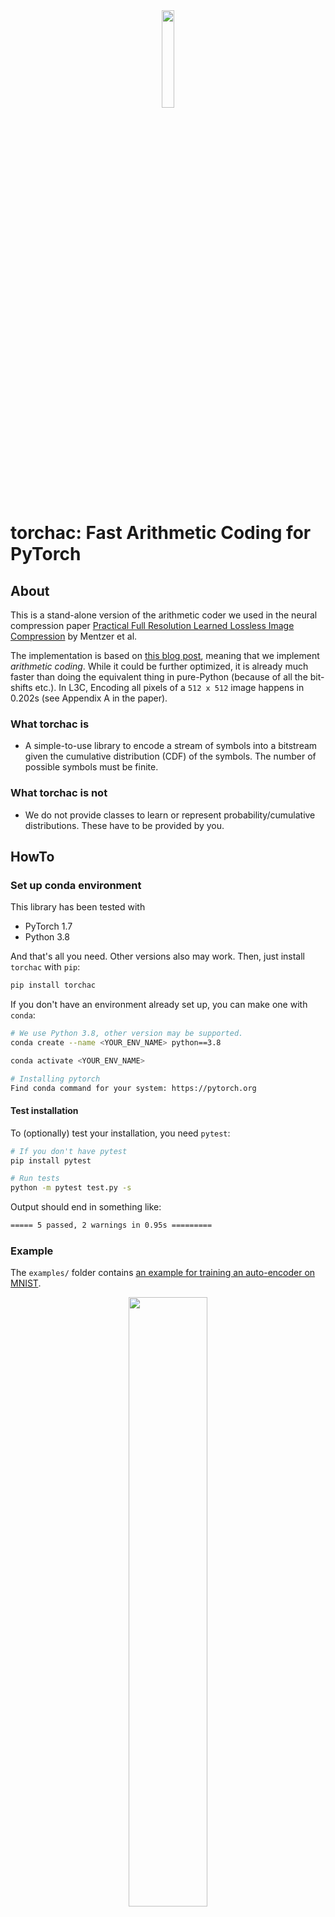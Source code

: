<div align="center">
<img src='logo/logo.png' width="20%"/>
</div>


# torchac: Fast Arithmetic Coding for PyTorch

## About

This is a stand-alone version of the arithmetic coder we used in the 
neural compression paper [Practical Full Resolution Learned Lossless Image 
Compression](https://github.com/fab-jul/L3C-PyTorch) by Mentzer et al.

The implementation is based on [this blog post](https://marknelson.us/posts/2014/10/19/data-compression-with-arithmetic-coding.html),
meaning that we implement _arithmetic coding_.
While it could be further optimized, it is already much faster than doing the equivalent thing in pure-Python (because of all the
 bit-shifts etc.). In L3C, Encoding all pixels of a `512 x 512` image happens in 0.202s (see Appendix A in the paper).
 
### What torchac is

- A simple-to-use library to encode a stream of symbols into a bitstream given
  the cumulative distribution (CDF) of the symbols.
The number of possible symbols must be finite.

### What torchac is not

- We do not provide classes to learn or represent probability/cumulative
  distributions. These have to be provided by you.

 
## HowTo

### Set up conda environment

This library has been tested with
- PyTorch 1.7
- Python 3.8

And that's all you need. Other versions also may work. Then, just
install `torchac` with `pip`:

```bash
pip install torchac
```

If you don't have an environment already set up, you can make one with `conda`:

```bash
# We use Python 3.8, other version may be supported.
conda create --name <YOUR_ENV_NAME> python==3.8

conda activate <YOUR_ENV_NAME>

# Installing pytorch
Find conda command for your system: https://pytorch.org
```

#### Test installation

To (optionally) test your installation, you need `pytest`:

```bash
# If you don't have pytest
pip install pytest

# Run tests
python -m pytest test.py -s
```

Output should end in something like:
```bash
===== 5 passed, 2 warnings in 0.95s =========
```

### Example

The `examples/` folder contains [an example for training an auto-encoder on MNIST](https://github.com/fab-jul/torchac/tree/master/examples/mnist_autoencoder).

<div align="center">
  <img src='examples/mnist_autoencoder/progress_plot.png' width="50%"/>
  <p><em>Output of the example script. First two columns show training
  set, second two columns show testing set.</em></p>
</div>

Snipped from that example:

```python
import torchac

# Encode to bytestream.
output_cdf = ...  # Get CDF from your model, shape B, C, H, W, Lp
sym = ...  # Get the symbols to encode, shape B, C, H, W.
byte_stream = torchac.encode_float_cdf(output_cdf, sym, check_input_bounds=True)

# Number of bits taken by the stream
real_bits = len(byte_stream) * 8

# Write to a file.
with open('outfile.b', 'wb') as fout:
    fout.write(byte_stream)

# Read from a file.
with open('outfile.b', 'rb') as fin:
    byte_stream = fin.read()

# Decode from bytestream.
sym_out = torchac.decode_float_cdf(output_cdf, byte_stream)

# Output will be equal to the input.
assert sym_out.equal(sym)
```

## FAQ

#### 1. Output is not equal to the input

Either normalization gone wrong or you encoded a symbol that is `>Lp`.

## Important Implementation Details

### How we represent probability distributions.

The probabilities are specified as [CDFs](https://en.wikipedia.org/wiki/Cumulative_distribution_function).
For each possible symbol,
we need 2 CDF values. This means that if there are `L` possible symbols
`{0, ..., L-1}`, the CDF must specified the value for `L+1` symbols.

**Example**:
```
Let's say we have L = 3 possible symbols. We need a CDF with 4 values
to specify the symbols distribution:

symbol:        0     1     2
cdf:       C_0   C_1   C_2   C_3

This corresponds to the 3 probabilities

P(0) = C_1 - C_0
P(1) = C_2 - C_1
P(2) = C_3 - C_2

NOTE: The arithmetic coder assumes that C_3 == 1. 
```

Important:

- If you have `L` possible symbols, you need to pass a CDF that
  specifies `L + 1` values. Since this is a common number, we call it 
  `Lp = L + 1` throught the code (the "p" stands for prime, i.e., `L'`).
- The last value of the CDF should be `1`. Note that the arithmetic coder
  in `torchac.cpp` will just assume it's `1` regardless of what is passed, so not having a CDF
  that ends in `1` will mean you will estimate bitrates wrongly. More details below.
- Note that even though the CDF specifies `Lp` values, symbols are only allowed
to be in `{0, ..., Lp-2}`. In the above example, `Lp == 4`, but the 
max symbols is `Lp-2 == 2`. Bigger values will yield **wrong outputs**

### Expected input shapes

We allow any shapes for the inputs, but the spatial dimensions of the
input CDF and the input symbols must match. In particular, we expect:

- CDF must have shape `(N1, ..., Nm, Lp)`, where `N1, ..., Nm` are the
`m` spatial dimensions, and `Lp` is as described above.
- Symbols must have shape `(N1, ..., Nm)`, i.e., same spatial dimensions
as the CDF.

For example, in a typical CNN, you might have a CDF of shape 
`(batch, channels, height, width, Lp)`.

  
### Normalized vs. Unnormalized / Floating Point vs. Integer CDFs

The library differentiates between "normalized" and "unnormalized" CDFs,
and between "floating point" and "integer" CDFs. What do these mean?

- A proper CDF is strictly monotonically increasing, and we call this a
"normalized" CDF. 
- However, since we work with finite precision (16 bits to
be precise in this implementation), it may be that you have a CDF that
is strictly monotonically increasing in `float32` space, but not when
it is converted to 16 bit precision. An "unnormalized" CDF is what we call
a CDF that has the same value for at least two subsequent elements.
- "floating point" CDFs are CDFs that are specified as `float32` and need
to be converted to 16 bit precision
- "integer" CDFs are CDFs specified as `int16` - BUT are then interpreted
as `uint16` on the C++ side. See "int16 vs uint16" below.

Examples:

```python
float_unnormalized_cdf = [0.1, 0.2, 0.2, 0.3, ..., 1.]
float_normalized_cdf = [0.1, 0.2, 0.20001, 0.3, ..., 1.]
integer_unnormalized_cdf = [10, 20, 20, 30, ..., 0]  # See below for why last is 0.
integer_normalized_cdf = [10, 20, 21, 30, ..., 0]    # See below for why last is 0.
```

There are two APIs:

- `encode_float_cdf` and `decode_float_cdf` is to be used for floating point 
CDFs. These functions have a flag `needs_normalization` that specifies
whether the input is assumed to be normalized. You can set
`need_normalization=False` if you have CDFs that you know are normalized, e.g., 
Gaussian distributions with a large enough sigma. This would then speedup
encoding and decoding large tensors somewhat, and will make bitrate 
estimation from the CDF more precise.
- `encode_int16_normalized_cdf` and `decode_int16_normalized_cdf` is to be 
used for integer CDFs **that are already normalized**.

### int16 vs uint16 - it gets confusing!

One big source of confusion can be that PyTorch does not support `uint16`.
Yet, that's exactly what we need. So what we do is we just represent
integer CDFs with `int16` in the Python side, and interpret/cast them to `uint16`
on the C++ side. This means that if you were to look at the int16 CDFs
you would see confusing things:

```python 
# Python
cdf_float = [0., 1/3, 2/3, 1.]  # A uniform distribution for L=3 symbols.
cdf_int = [0, 21845, -21845, 0]

# C++
uint16* cdf_int = [0, 21845, 43690, 0]
```

Note:
1. In the python `cdf_int` numbers bigger than `2**16/2` are negative
2. The final value is actually 0. This is then handled in `torchac.cpp` which
just assums `cdf[..., -1] == 2**16`, which cannot be represented as a `uint16`.

Fun stuff!

## Citation

If you use the work released here for your research, consider citing this paper:
```
@inproceedings{mentzer2019practical,
    Author = {Mentzer, Fabian and Agustsson, Eirikur and Tschannen, Michael and Timofte, Radu and Van Gool, Luc},
    Booktitle = {Proceedings of the IEEE Conference on Computer Vision and Pattern Recognition (CVPR)},
    Title = {Practical Full Resolution Learned Lossless Image Compression},
    Year = {2019}}
```

